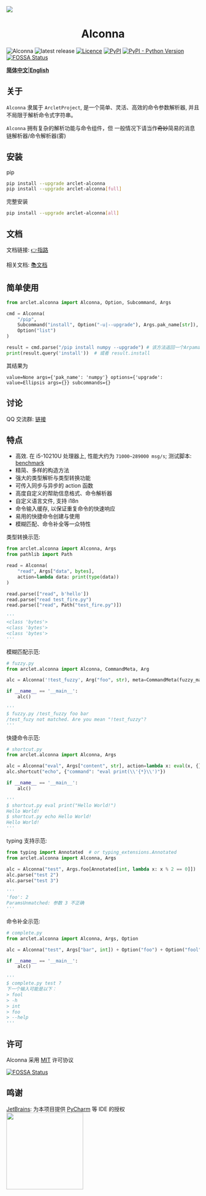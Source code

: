 ![](https://socialify.git.ci/ArcletProject/Alconna/image?description=1&descriptionEditable=A%20High-performance%2C%20Generality%2C%20Humane%20Command%20Line%20Arguments%20Parser%20Library.&font=Inter&forks=1&issues=1&language=1&logo=https%3A%2F%2Farclet.top%2Fimg%2Farclet.png&name=1&owner=1&pattern=Brick%20Wall&stargazers=1&theme=Auto)
<div align="center"> 

# Alconna

</div>

![Alconna](https://img.shields.io/badge/Arclet-Alconna-2564c2.svg)
![latest release](https://img.shields.io/github/release/ArcletProject/Alconna)
[![Licence](https://img.shields.io/github/license/ArcletProject/Alconna)](https://github.com/ArcletProject/Alconna/blob/master/LICENSE)
[![PyPI](https://img.shields.io/pypi/v/arclet-alconna)](https://pypi.org/project/arclet-alconna)
[![PyPI - Python Version](https://img.shields.io/pypi/pyversions/arclet-alconna)](https://www.python.org/)
[![FOSSA Status](https://app.fossa.com/api/projects/git%2Bgithub.com%2FArcletProject%2FAlconna.svg?type=shield)](https://app.fossa.com/projects/git%2Bgithub.com%2FArcletProject%2FAlconna?ref=badge_shield)

[**简体中文**](README.md)|[**English**](README-EN.md)

## 关于

`Alconna` 隶属于 `ArcletProject`, 是一个简单、灵活、高效的命令参数解析器, 并且不局限于解析命令式字符串。

`Alconna` 拥有复杂的解析功能与命令组件，但 一般情况下请当作~~奇妙~~简易的消息链解析器/命令解析器(雾)

## 安装

pip
```bash
pip install --upgrade arclet-alconna
pip install --upgrade arclet-alconna[full]
```

完整安装
```bash
pip install --upgrade arclet-alconna[all]
```

## 文档

文档链接: [👉指路](https://arcletproject.github.io/docs/alconna/tutorial)

相关文档: [📚文档](https://graiax.cn/guide/message_parser/alconna.html)

## 简单使用

```python
from arclet.alconna import Alconna, Option, Subcommand, Args

cmd = Alconna(
    "/pip",
    Subcommand("install", Option("-u|--upgrade"), Args.pak_name[str]),
    Option("list")
)

result = cmd.parse("/pip install numpy --upgrade") # 该方法返回一个Arpamar类的实例
print(result.query('install'))  # 或者 result.install
```
其结果为
```
value=None args={'pak_name': 'numpy'} options={'upgrade': value=Ellipsis args={}} subcommands={}
```

## 讨论

QQ 交流群: [链接](https://jq.qq.com/?_wv=1027&k=PUPOnCSH)

## 特点

* 高效. 在 i5-10210U 处理器上, 性能大约为 `71000~289000 msg/s`; 测试脚本: [benchmark](benchmark.py) 
* 精简、多样的构造方法
* 强大的类型解析与类型转换功能
* 可传入同步与异步的 action 函数
* 高度自定义的帮助信息格式、命令解析器
* 自定义语言文件, 支持 i18n
* 命令输入缓存, 以保证重复命令的快速响应
* 易用的快捷命令创建与使用
* 模糊匹配、命令补全等一众特性

类型转换示范:
```python
from arclet.alconna import Alconna, Args
from pathlib import Path

read = Alconna(
    "read", Args["data", bytes], 
    action=lambda data: print(type(data))
)

read.parse(["read", b'hello'])
read.parse("read test_fire.py")
read.parse(["read", Path("test_fire.py")])

'''
<class 'bytes'>
<class 'bytes'>
<class 'bytes'>
'''
```

模糊匹配示范:
```python
# fuzzy.py
from arclet.alconna import Alconna, CommandMeta, Arg

alc = Alconna('!test_fuzzy', Arg("foo", str), meta=CommandMeta(fuzzy_match=True))

if __name__ == '__main__':
    alc()

'''
$ fuzzy.py /test_fuzzy foo bar
/test_fuzy not matched. Are you mean "!test_fuzzy"?
'''
```

快捷命令示范:
```python
# shortcut.py
from arclet.alconna import Alconna, Args

alc = Alconna("eval", Args["content", str], action=lambda x: eval(x, {}, {}))
alc.shortcut("echo", {"command": "eval print(\\'{*}\\')"})

if __name__ == '__main__':
    alc()

'''
$ shortcut.py eval print("Hello World!")
Hello World!
$ shortcut.py echo Hello World!
Hello World!
'''
```

typing 支持示范:
```python
from typing import Annotated  # or typing_extensions.Annotated
from arclet.alconna import Alconna, Args

alc = Alconna("test", Args.foo[Annotated[int, lambda x: x % 2 == 0]])
alc.parse("test 2")
alc.parse("test 3")

'''
'foo': 2
ParamsUnmatched: 参数 3 不正确
'''
```

命令补全示范:
```python
# complete.py
from arclet.alconna import Alconna, Args, Option

alc = Alconna("test", Args["bar", int]) + Option("foo") + Option("fool")

if __name__ == '__main__':
    alc()

'''
$ complete.py test ?
下一个输入可能是以下：
> fool
> -h
> int
> foo
> --help
'''
```

## 许可

Alconna 采用 [MIT](LICENSE) 许可协议

[![FOSSA Status](https://app.fossa.com/api/projects/git%2Bgithub.com%2FArcletProject%2FAlconna.svg?type=large)](https://app.fossa.com/projects/git%2Bgithub.com%2FArcletProject%2FAlconna?ref=badge_large)

## 鸣谢

[JetBrains](https://www.jetbrains.com/): 为本项目提供 [PyCharm](https://www.jetbrains.com/pycharm/) 等 IDE 的授权<br>
[<img src="https://cdn.jsdelivr.net/gh/Kyomotoi/CDN@master/noting/jetbrains-variant-3.png" width="200"/>](https://www.jetbrains.com/)
